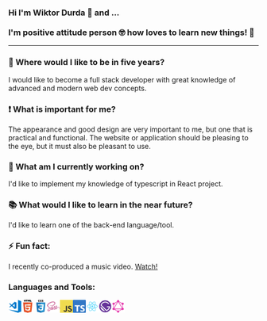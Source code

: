 ### Hi I'm Wiktor Durda 👋 and ... <br><br> I'm positive attitude person 🤓 how loves to learn new things! 🚀

***

### 🔮 Where would I like to be in five years?
I would like to become a full stack developer with great knowledge of advanced and modern web dev concepts.

### ❗ What is important for me?
The appearance and good design are very important to me, but one that is practical and functional. The website or application should be pleasing to the eye, but it must also be pleasant to use.

### 🔭 What am I currently working on?
I'd like to implement my knowledge of typescript in React project.

### 📚 What would I like to learn in the near future?
I'd like to learn one of the back-end language/tool.

### ⚡ Fun fact:
I recently co-produced a music video. [Watch!](https://youtu.be/xobbMVgPm0I)

### Languages and Tools:

<img align="left" alt="Visual Studio Code" width="26px" src="https://github.com/WiktorDurda/WiktorDurda/blob/master/images/visual-studio-code.png?raw=true" />
<img align="left" alt="HTML5" width="26px" src="https://github.com/WiktorDurda/WiktorDurda/blob/master/images/html.png?raw=true" />
<img align="left" alt="CSS3" width="26px" src="https://github.com/WiktorDurda/WiktorDurda/blob/master/images/css.png?raw=true" />
<img align="left" alt="Sass" width="26px" src="https://github.com/WiktorDurda/WiktorDurda/blob/master/images/sass.png?raw=true" />
<img align="left" alt="JavaScript" width="26px" src="https://github.com/WiktorDurda/WiktorDurda/blob/master/images/javascript.png?raw=true" />
<img align="left" alt="TypeScript" width="26px" src="https://github.com/WiktorDurda/WiktorDurda/blob/master/images/typescript.png?raw=true" />
<img align="left" alt="React" width="26px" src="https://github.com/WiktorDurda/WiktorDurda/blob/master/images/react.png?raw=true" />
<img align="left" alt="Gatsby" width="26px" src="https://github.com/WiktorDurda/WiktorDurda/blob/master/images/gatsby.png?raw=true" />
<img align="left" alt="GraphQL" width="26px" src="https://github.com/WiktorDurda/WiktorDurda/blob/master/images/graphql.png?raw=true" />

<!--
**WiktorDurda/WiktorDurda** is a ✨ _special_ ✨ repository because its `README.md` (this file) appears on your GitHub profile.

Here are some ideas to get you started:

- 🔭 I’m currently working on ...
- 🌱 I’m currently learning ...
- 👯 I’m looking to collaborate on ...
- 🤔 I’m looking for help with ...
- 💬 Ask me about ...
- 📫 How to reach me: ...
- 😄 Pronouns: ...
- ⚡ Fun fact: ...
-->
